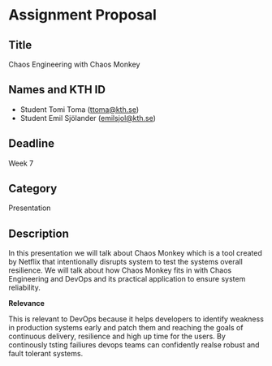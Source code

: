 # Assignment Proposal

## Title
Chaos Engineering with Chaos Monkey

## Names and KTH ID

  - Student Tomi Toma (ttoma@kth.se)
  - Student Emil Sjölander (emilsjol@kth.se)

## Deadline

Week 7

## Category

Presentation

## Description

In this presentation we will talk about Chaos Monkey which is a tool created by Netflix that intentionally disrupts system to test the systems overall resilience. We will talk about how Chaos Monkey fits in with Chaos Engineering and DevOps and its practical application to ensure system reliability.

**Relevance**

This is relevant to DevOps because it helps developers to identify weakness in production systems early and patch them and reaching the goals of continuous delivery, resilience and high up time for the users. By continously tsting failiures devops teams can confidently realse robust and fault tolerant systems.
